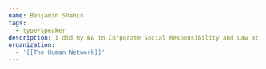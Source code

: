 ```yaml
---
name: Benjamin Shahin
tags:
  - type/speaker
description: I did my BA in Corporate Social Responsibility and Law at York, my MA in Politics of Conflict in Israel. I served in the military there for 3 years and that is also where I entered the startup scene. I see violence as the least appealing solution to conflict and that is why I am creating this platform.
organization:
  - '[[The Human Network]]'
---
```


